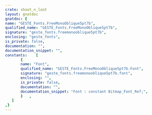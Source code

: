 ```yaml
---
crate: shoot_n_loot
layout: gnatdoc
gnatdoc: {
name: "GESTE_Fonts.FreeMonoOblique5pt7b",
qualified_name: "GESTE_Fonts.FreeMonoOblique5pt7b",
signature: "geste_fonts.freemonooblique5pt7b",
enclosing: "geste_fonts",
is_private: false,
documentation: "",
documentation_snippet: "",
constants:    [
       {
       name: "Font",
       qualified_name: "GESTE_Fonts.FreeMonoOblique5pt7b.Font",
       signature: "geste_fonts.freemonooblique5pt7b.font",
       enclosing: "",
       is_private: false,
       documentation: "",
       documentation_snippet: "Font : constant Bitmap_Font_Ref;",
       }   ,
   ]
,}
---
```

